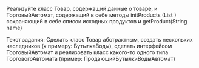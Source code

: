 Реализуйте класс Товар, содержащий данные о товаре, и ТорговыйАвтомат, содержащий в себе методы
initProducts (List <Product>)
сохраняющий в
себе список исходных продуктов и getProduct(String name)


Текст задания: Сделать класс Товар абстрактным, создать нескольких наследников (к примеру: БутылкаВоды),
сделать интерфейсом ТорговыйАвтомат и реализовать класс какого-то одного типа ТорговогоАвтомата 
(пример: ПродающийБутылкиВодыАвтомат) 